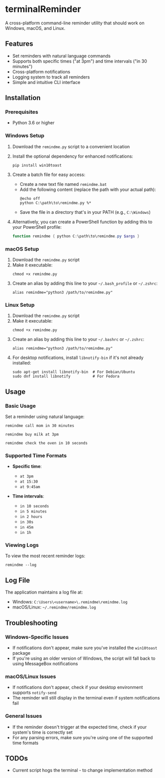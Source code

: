 # terminalReminder

A cross-platform command-line reminder utility that should work on Windows, macOS, and Linux.

## Features

- Set reminders with natural language commands
- Supports both specific times ("at 3pm") and time intervals ("in 30 minutes")
- Cross-platform notifications
- Logging system to track all reminders
- Simple and intuitive CLI interface

## Installation

### Prerequisites

- Python 3.6 or higher

### Windows Setup

1. Download the `remindme.py` script to a convenient location
2. Install the optional dependency for enhanced notifications:
   ```
   pip install win10toast
   ```
3. Create a batch file for easy access:
   - Create a new text file named `remindme.bat`
   - Add the following content (replace the path with your actual path):
     ```
     @echo off
     python C:\path\to\remindme.py %*
     ```
   - Save the file in a directory that's in your PATH (e.g., `C:\Windows`)

4. Alternatively, you can create a PowerShell function by adding this to your PowerShell profile:
   ```powershell
   function remindme { python C:\path\to\remindme.py $args }
   ```

### macOS Setup

1. Download the `remindme.py` script
2. Make it executable:
   ```
   chmod +x remindme.py
   ```
3. Create an alias by adding this line to your `~/.bash_profile` or `~/.zshrc`:
   ```
   alias remindme="python3 /path/to/remindme.py"
   ```

### Linux Setup

1. Download the `remindme.py` script
2. Make it executable:
   ```
   chmod +x remindme.py
   ```
3. Create an alias by adding this line to your `~/.bashrc` or `~/.zshrc`:
   ```
   alias remindme="python3 /path/to/remindme.py"
   ```
4. For desktop notifications, install `libnotify-bin` if it's not already installed:
   ```
   sudo apt-get install libnotify-bin  # For Debian/Ubuntu
   sudo dnf install libnotify          # For Fedora
   ```

## Usage

### Basic Usage

Set a reminder using natural language:

```
remindme call mom in 30 minutes
```

```
remindme buy milk at 3pm
```

```
remindme check the oven in 10 seconds
```

### Supported Time Formats

- **Specific time**:
  - `at 3pm`
  - `at 15:30`
  - `at 9:45am`

- **Time intervals**:
  - `in 10 seconds`
  - `in 5 minutes`
  - `in 2 hours`
  - `in 30s`
  - `in 45m`
  - `in 1h`

### Viewing Logs

To view the most recent reminder logs:

```
remindme --log
```

## Log File

The application maintains a log file at:
- Windows: `C:\Users\<username>\.remindme\remindme.log`
- macOS/Linux: `~/.remindme/remindme.log`

## Troubleshooting

### Windows-Specific Issues

- If notifications don't appear, make sure you've installed the `win10toast` package
- If you're using an older version of Windows, the script will fall back to using MessageBox notifications

### macOS/Linux Issues

- If notifications don't appear, check if your desktop environment supports `notify-send` 
- The reminder will still display in the terminal even if system notifications fail

### General Issues

- If the reminder doesn't trigger at the expected time, check if your system's time is correctly set
- For any parsing errors, make sure you're using one of the supported time formats

## TODOs

- Current script hogs the terminal - to change implementation method